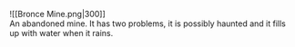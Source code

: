 ![[Bronce Mine.png|300]]  
An abandoned mine. It has two problems, it is possibly haunted and it fills up with water when it rains.
